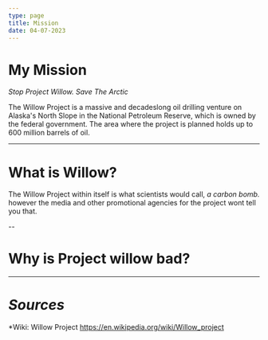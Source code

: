 ```yaml
---
type: page
title: Mission
date: 04-07-2023
---
```


# My Mission

*Stop Project Willow. Save The Arctic*

The Willow Project is a massive and decadeslong oil drilling venture
on Alaska's North Slope in the National Petroleum Reserve, which is owned
by the federal government. The area where the project is planned holds
up to 600 million barrels of oil.

---

# What is Willow?

The Willow Project within itself is what scientists would call, *a carbon bomb.* however the media and other promotional agencies for the project
wont tell you that.

--

# Why is Project willow bad?



---

# *Sources*

*Wiki: Willow Project
https://en.wikipedia.org/wiki/Willow_project
